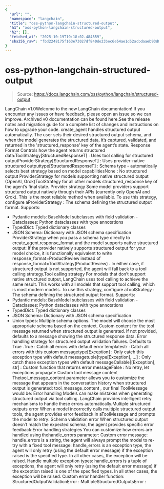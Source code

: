 ```yaml
---
{
  "url": "",
  "namespace": "langchain",
  "title": "oss-python-langchain-structured-output",
  "h1": "oss-python-langchain-structured-output",
  "h2": [],
  "fetched_at": "2025-10-19T19:18:02.484559",
  "sha256_raw": "fbd2248175f163e73027df840de23bec6e54ae1d52acbdaaeb93d88a457b9b1e"
}
---
```


# oss-python-langchain-structured-output

> Source: https://docs.langchain.com/oss/python/langchain/structured-output

LangChain v1.0Welcome to the new LangChain documentation! If you encounter any issues or have feedback, please open an issue so we can improve. Archived v0 documentation can be found here.See the release notes and migration guide for a complete list of changes and instructions on how to upgrade your code.
create_agent
handles structured output automatically. The user sets their desired structured output schema, and when the model generates the structured data, it’s captured, validated, and returned in the 'structured_response'
key of the agent’s state.
Response Format
Controls how the agent returns structured data:ToolStrategy[StructuredResponseT]
: Uses tool calling for structured outputProviderStrategy[StructuredResponseT]
: Uses provider-native structured outputtype[StructuredResponseT]
: Schema type - automatically selects best strategy based on model capabilitiesNone
: No structured output
ProviderStrategy
for models supporting native structured output (OpenAI, Grok)ToolStrategy
for all other models
structured_response
key of the agent’s final state.
Provider strategy
Some model providers support structured output natively through their APIs (currently only OpenAI and Grok). This is the most reliable method when available. To use this strategy, configure aProviderStrategy
:
The schema defining the structured output format. Supports:
- Pydantic models:
BaseModel
subclasses with field validation - Dataclasses: Python dataclasses with type annotations
- TypedDict: Typed dictionary classes
- JSON Schema: Dictionary with JSON schema specification
ProviderStrategy
when you pass a schema type directly to create_agent.response_format
and the model supports native structured output:
If the provider natively supports structured output for your model choice, it is functionally equivalent to write
response_format=ProductReview
instead of response_format=ToolStrategy(ProductReview)
. In either case, if structured output is not supported, the agent will fall back to a tool calling strategy.Tool calling strategy
For models that don’t support native structured output, LangChain uses tool calling to achieve the same result. This works with all models that support tool calling, which is most modern models. To use this strategy, configure aToolStrategy
:
The schema defining the structured output format. Supports:
- Pydantic models:
BaseModel
subclasses with field validation - Dataclasses: Python dataclasses with type annotations
- TypedDict: Typed dictionary classes
- JSON Schema: Dictionary with JSON schema specification
- Union types: Multiple schema options. The model will choose the most appropriate schema based on the context.
Custom content for the tool message returned when structured output is generated.
If not provided, defaults to a message showing the structured response data.
Error handling strategy for structured output validation failures. Defaults to
True
.True
: Catch all errors with default error templatestr
: Catch all errors with this custom messagetype[Exception]
: Only catch this exception type with default messagetuple[type[Exception], ...]
: Only catch these exception types with default messageCallable[[Exception], str]
: Custom function that returns error messageFalse
: No retry, let exceptions propagate
Custom tool message content
Thetool_message_content
parameter allows you to customize the message that appears in the conversation history when structured output is generated:
tool_message_content
, our final ToolMessage
would be:
Error handling
Models can make mistakes when generating structured output via tool calling. LangChain provides intelligent retry mechanisms to handle these errors automatically.Multiple structured outputs error
When a model incorrectly calls multiple structured output tools, the agent provides error feedback in aToolMessage
and prompts the model to retry:
Schema validation error
When structured output doesn’t match the expected schema, the agent provides specific error feedback:Error handling strategies
You can customize how errors are handled using thehandle_errors
parameter:
Custom error message:
handle_errors
is a string, the agent will always prompt the model to re-try with a fixed tool message:
handle_errors
is an exception type, the agent will only retry (using the default error message) if the exception raised is the specified type. In all other cases, the exception will be raised.
Handle multiple exception types:
handle_errors
is a tuple of exceptions, the agent will only retry (using the default error message) if the exception raised is one of the specified types. In all other cases, the exception will be raised.
Custom error handler function:
StructuredOutputValidationError
:
MultipleStructuredOutputsError
: